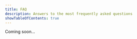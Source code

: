 ```yaml
---
title: FAQ
description: Answers to the most frequently asked questions
showTableOfContents: true
---
```


Coming soon...